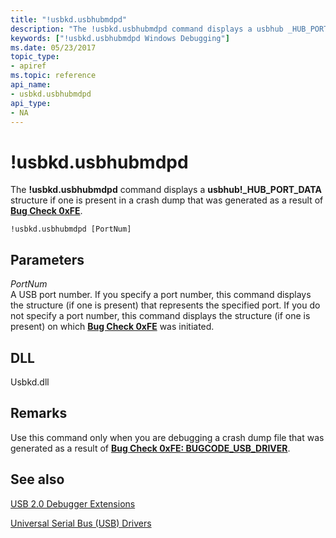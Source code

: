 ```yaml
---
title: "!usbkd.usbhubmdpd"
description: "The !usbkd.usbhubmdpd command displays a usbhub _HUB_PORT_DATA structure if one is present in a crash dump that was generated as a result of Bug Check 0xFE."
keywords: ["!usbkd.usbhubmdpd Windows Debugging"]
ms.date: 05/23/2017
topic_type:
- apiref
ms.topic: reference
api_name:
- usbkd.usbhubmdpd
api_type:
- NA
---
```


# !usbkd.usbhubmdpd

The **!usbkd.usbhubmdpd** command displays a **usbhub!\_HUB\_PORT\_DATA** structure if one is present in a crash dump that was generated as a result of [**Bug Check 0xFE**](../debugger/bug-check-0xfe--bugcode-usb-driver.md).

```dbgcmd
!usbkd.usbhubmdpd [PortNum]
```

## Parameters

<span id="_______PortNum______"></span><span id="_______portnum______"></span><span id="_______PORTNUM______"></span> *PortNum*   
A USB port number. If you specify a port number, this command displays the structure (if one is present) that represents the specified port. If you do not specify a port number, this command displays the structure (if one is present) on which [**Bug Check 0xFE**](../debugger/bug-check-0xfe--bugcode-usb-driver.md) was initiated.

## DLL

Usbkd.dll

## Remarks

Use this command only when you are debugging a crash dump file that was generated as a result of [**Bug Check 0xFE: BUGCODE\_USB\_DRIVER**](../debugger/bug-check-0xfe--bugcode-usb-driver.md).

## See also

[USB 2.0 Debugger Extensions](usb-2-0-extensions.md)

[Universal Serial Bus (USB) Drivers](../usbcon/index.md)
